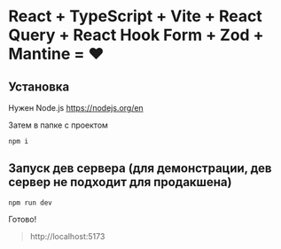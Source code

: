 # React + TypeScript + Vite + React Query + React Hook Form + Zod + Mantine = ❤️

## Установка

Нужен Node.js https://nodejs.org/en

Затем в папке с проектом
```shell
npm i
```

## Запуск дев сервера (для демонстрации, дев сервер не подходит для продакшена)
```shell
npm run dev
```

Готово!

>http://localhost:5173